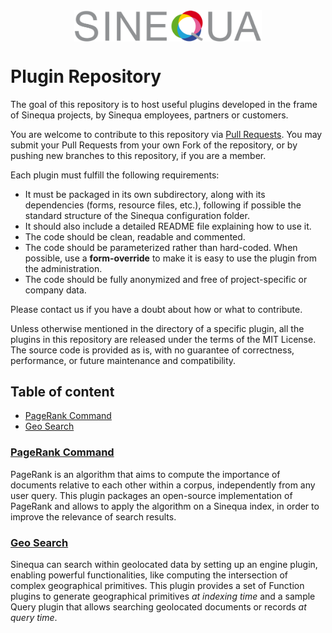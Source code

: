 
<img src="sinequa-logo-light-lg.png" width="300" style="margin: auto; display: block;">

# Plugin Repository

The goal of this repository is to host useful plugins developed in the frame of Sinequa projects, by Sinequa employees, partners or customers.

You are welcome to contribute to this repository via [Pull Requests](https://help.github.com/en/github/collaborating-with-issues-and-pull-requests/about-pull-requests). You may submit your Pull Requests from your own Fork of the repository, or by pushing new branches to this repository, if you are a member.

Each plugin must fulfill the following requirements:

- It must be packaged in its own subdirectory, along with its dependencies (forms, resource files, etc.), following if possible the standard structure of the Sinequa configuration folder. 
- It should also include a detailed README file explaining how to use it.
- The code should be clean, readable and commented.
- The code should be parameterized rather than hard-coded. When possible, use a **form-override** to make it is easy to use the plugin from the administration.
- The code should be fully anonymized and free of project-specific or company data.

Please contact us if you have a doubt about how or what to contribute.

Unless otherwise mentioned in the directory of a specific plugin, all the plugins in this repository are released under the terms of the MIT License. The source code is provided as is, with no guarantee of correctness, performance, or future maintenance and compatibility.

## Table of content

- [PageRank Command](#pagerank-command)
- [Geo Search](#geo-search)

### [PageRank Command](https://github.com/sinequa/plugins/tree/master/PageRank)

PageRank is an algorithm that aims to compute the importance of documents relative to each other within a corpus, independently from any user query. This plugin packages an open-source implementation of PageRank and allows to apply the algorithm on a Sinequa index, in order to improve the relevance of search results.

### [Geo Search](https://github.com/sinequa/plugins/tree/master/GeoSearch)

Sinequa can search within geolocated data by setting up an engine plugin, enabling powerful functionalities, like computing the intersection of complex geographical primitives. This plugin provides a set of Function plugins to generate geographical primitives *at indexing time* and a sample Query plugin that allows searching geolocated documents or records *at query time*.
